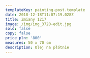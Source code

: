 ```yaml
---
templateKey: painting-post.template
date: 2018-12-18T11:07:19.028Z
title: Zmiany 1217
image: /img/img_3720-edit.jpg
sold: false
copy: false
price_pln: '800'
measures: 50 x 70 cm
description: Olej na płótnie
---
```


